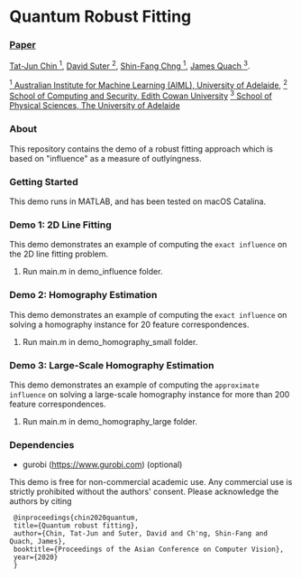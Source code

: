 # Quantum Robust Fitting

### [Paper](https://openaccess.thecvf.com/content/ACCV2020/papers/Chin_Quantum_Robust_Fitting_ACCV_2020_paper.pdf) 

[Tat-Jun Chin <sup>1</sup>](), 
[David Suter <sup>2</sup>](), 
[Shin-Fang Chng <sup>1</sup>](), 
[James Quach <sup>3</sup>]().

[<sup>1</sup>  Australian Institute for Machine Learning (AIML), University of Adelaide](https://www.adelaide.edu.au/aiml/), 
[<sup>2</sup>  School of Computing and Security, Edith Cowan University]()
[<sup>3</sup>  School of Physical Sciences, The University of Adelaide]()


### About ###
This repository contains the demo of a robust fitting approach which is based on "influence" as a measure of outlyingness.

### Getting Started ###
This demo runs in MATLAB, and has been tested on macOS Catalina.

### Demo 1: 2D Line Fitting ###
This demo demonstrates an example of computing the ``exact influence`` on the 2D line fitting problem.
1. Run main.m in demo_influence folder.

### Demo 2: Homography Estimation ###
This demo demonstrates an example of computing the ``exact influence`` on solving a homography instance for 20 feature correspondences.
1. Run main.m in demo_homography_small folder.

### Demo 3: Large-Scale Homography Estimation ###
This demo demonstrates an example of computing the ``approximate influence`` on solving a large-scale homography instance for more than 200 feature correspondences.
1. Run main.m in demo_homography_large folder.
   

### Dependencies ###
- gurobi (https://www.gurobi.com) (optional)


This demo is free for non-commercial academic use. Any commercial use is strictly prohibited without the authors' consent. Please acknowledge the authors by citing
 
 ```
  @inproceedings{chin2020quantum,
  title={Quantum robust fitting},
  author={Chin, Tat-Jun and Suter, David and Ch'ng, Shin-Fang and Quach, James},
  booktitle={Proceedings of the Asian Conference on Computer Vision},
  year={2020}
  }
````
